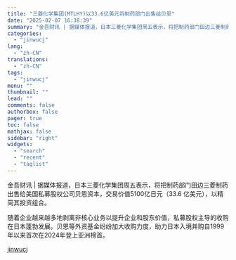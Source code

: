 ```yaml
---
title: "三菱化学集团(MTLHY)以33.6亿美元将制药部门出售给贝恩"
date: "2025-02-07 16:38:39"
summary: "金吾财讯 | 据媒体报道，日本三菱化学集团周五表示，将把制药部门田边三菱制药出售给美国私募股权公司贝..."
categories:
  - "jinwucj"
lang:
  - "zh-CN"
translations:
  - "zh-CN"
tags:
  - "jinwucj"
menu: ""
thumbnail: ""
lead: ""
comments: false
authorbox: false
pager: true
toc: false
mathjax: false
sidebar: "right"
widgets:
  - "search"
  - "recent"
  - "taglist"
---
```


金吾财讯 | 据媒体报道，日本三菱化学集团周五表示，将把制药部门田边三菱制药出售给美国私募股权公司贝恩资本，交易价值5100亿日元（33.6 亿美元），以精简其投资组合。

随着企业越来越多地剥离非核心业务以提升企业和股东价值，私募股权主导的收购在日本蓬勃发展。贝恩等外资基金纷纷加大收购力度，助力日本入境并购自1999年以来首次在2024年登上亚洲榜首。

[jinwucj](https://sky.szfiu.com/info/hk/details/265615268)
